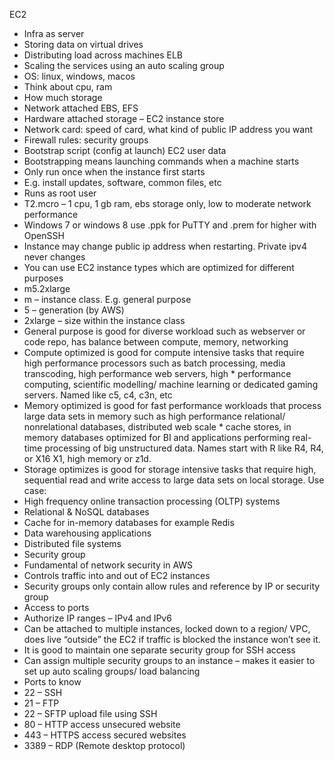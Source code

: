 EC2
* Infra as server
* Storing data on virtual drives
* Distributing load across machines ELB
* Scaling the services using an auto scaling group
* OS: linux, windows, macos
* Think about cpu, ram
* How much storage
* Network attached EBS, EFS
* Hardware attached storage – EC2 instance store
* Network card: speed of card, what kind of public IP address you want
* Firewall rules: security groups
* Bootstrap script (config at launch) EC2 user data
* Bootstrapping means launching commands when a machine starts
* Only run once when the instance first starts
* E.g. install updates, software, common files, etc
* Runs as root user
* T2.mcro – 1 cpu, 1 gb ram, ebs storage only, low to moderate network performance
* Windows 7 or windows 8 use .ppk for PuTTY and .prem for higher with OpenSSH
* Instance may change public ip address when restarting. Private ipv4 never changes
* You can use EC2 instance types which are optimized for different purposes
* m5.2xlarge
* m – instance class. E.g. general purpose
* 5 – generation (by AWS)
* 2xlarge – size within the instance class
* General purpose is good for diverse workload such as webserver or code repo, has balance between compute, memory, networking
* Compute optimized is good for compute intensive tasks that require high performance processors such as batch processing, media transcoding, high performance web servers, high * performance computing, scientific modelling/ machine learning or dedicated gaming servers. Named like c5, c4, c3n, etc
* Memory optimized is good for fast performance workloads that process large data sets in memory such as high performance relational/ nonrelational databases, distributed web scale * cache stores, in memory databases optimized for BI and applications performing real-time processing of big unstructured data. Names start with R like R4, R4, or X16 X1, high memory or z1d.
* Storage optimizes is good for storage intensive tasks that require high, sequential read and write access to large data sets on local storage.
Use case:
* High frequency online transaction processing (OLTP) systems
* Relational & NoSQL databases
* Cache for in-memory databases for example Redis
* Data warehousing applications
* Distributed file systems
* Security group
* Fundamental of network security in AWS
* Controls traffic into and out of EC2 instances
* Security groups only contain allow rules and reference by IP or security group
* Access to ports
* Authorize IP ranges – IPv4 and IPv6
* Can be attached to multiple instances, locked down to a region/ VPC, does live “outside” the EC2 if traffic is blocked the instance won’t see it.
* It is good to maintain one separate security group for SSH access
* Can assign multiple security groups to an instance – makes it easier to set up auto scaling groups/ load balancing
* Ports to know
* 22 – SSH
* 21 – FTP
* 22 – SFTP upload file using SSH
* 80 – HTTP access unsecured website
* 443 – HTTPS access secured websites
* 3389 – RDP (Remote desktop protocol)